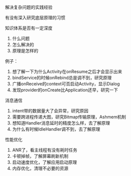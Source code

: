 解决复杂问题的实践经验

有没有深入研究底层原理的习惯

知识体系是否有一定深度

1. 什么问题
2. 怎么解决的
3. 原理是怎样的

例子：

1. 想了解一下为什么Activity在onResume之后才会显示出来
2. bindService的时候onRebind总是调不到，研究原理
3. 广播onReceive的context可否启动Activity，显示Dialog
4. 发现provider的onCreate比Application还早，研究一下

消息通信

1. intent带的数据量大了会异常，研究原因
2. 需要跨进程传递大图，研究Bitmap传输原理，Ashmem机制
3. 想知道Handler消息延时的精度怎么样，去了解原理
4. 为什么有时候IdleHandler调不到，去了解原理

性能优化

1. ANR了，看主线程有没有耗时任务
2. 卡顿掉帧，了解屏幕刷新机制
3. 启动速度优化，了解应用启动原理
4. 内存优化，清理不必要的资源

